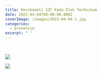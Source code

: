 ```yaml
---
title: Kecskeméti SZC Kada Elek Technikum
date: 2023-04-04T00:00:00.000Z
coverImage: /images/2023-04-04-1.jpg
categories:
  - prevencio
excerpt: " "
---
```

 ﻿

![](/images/2023-04-04-2.jpg)

![](/images/2023-04-04-3.jpg)
